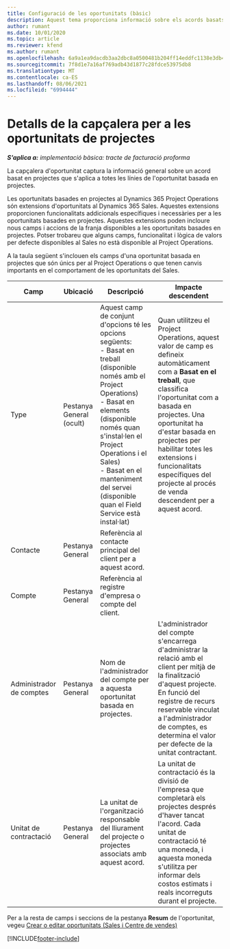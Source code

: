 ```yaml
---
title: Configuració de les oportunitats (bàsic)
description: Aquest tema proporciona informació sobre els acords basats en projectes i les línies d'oportunitat basades en projectes.
author: rumant
ms.date: 10/01/2020
ms.topic: article
ms.reviewer: kfend
ms.author: rumant
ms.openlocfilehash: 6a9a1ea9dacdb3aa2dbc8a0500481b204ff14eddfc1138e3db43ff568d7cd48b
ms.sourcegitcommit: 7f8d1e7a16af769adb43d1877c28fdce53975db8
ms.translationtype: MT
ms.contentlocale: ca-ES
ms.lasthandoff: 08/06/2021
ms.locfileid: "6994444"
---
```

# <a name="header-details-for-project-opportunities"></a>Detalls de la capçalera per a les oportunitats de projectes

_**S'aplica a:** implementació bàsica: tracte de facturació proforma_

La capçalera d'oportunitat captura la informació general sobre un acord basat en projectes que s'aplica a totes les línies de l'oportunitat basada en projectes.

Les oportunitats basades en projectes al Dynamics 365 Project Operations són extensions d'oportunitats al Dynamics 365 Sales. Aquestes extensions proporcionen funcionalitats addicionals específiques i necessàries per a les oportunitats basades en projectes. Aquestes extensions poden incloure nous camps i accions de la franja disponibles a les oportunitats basades en projectes. Potser trobareu que alguns camps, funcionalitat i lògica de valors per defecte disponibles al Sales no està disponible al Project Operations.

A la taula següent s'inclouen els camps d'una oportunitat basada en projectes que són únics per al Project Operations o que tenen canvis importants en el comportament de les oportunitats del Sales.

| **Camp** | **Ubicació** | **Descripció** | **Impacte descendent** |
| --- | --- | --- | --- |
| Type | Pestanya General (ocult) | Aquest camp de conjunt d'opcions té les opcions següents:</br>- Basat en treball (disponible només amb el Project Operations)</br>- Basat en elements (disponible només quan s'instal·len el Project Operations i el Sales)</br>- Basat en el manteniment del servei (disponible quan el Field Service està instal·lat) | Quan utilitzeu el Project Operations, aquest valor de camp es defineix automàticament com a **Basat en el treball**, que classifica l'oportunitat com a basada en projectes. Una oportunitat ha d'estar basada en projectes per habilitar totes les extensions i funcionalitats específiques del projecte al procés de venda descendent per a aquest acord. |
| Contacte | Pestanya General | Referència al contacte principal del client per a aquest acord. | |
| Compte | Pestanya General | Referència al registre d'empresa o compte del client. | |
| Administrador de comptes | Pestanya General | Nom de l'administrador del compte per a aquesta oportunitat basada en projectes. | L'administrador del compte s'encarrega d'administrar la relació amb el client per mitjà de la finalització d'aquest projecte. En funció del registre de recurs reservable vinculat a l'administrador de comptes, es determina el valor per defecte de la unitat contractant. |
| Unitat de contractació | Pestanya General | La unitat de l'organització responsable del lliurament del projecte o projectes associats amb aquest acord. | La unitat de contractació és la divisió de l'empresa que completarà els projectes després d'haver tancat l'acord. Cada unitat de contractació té una moneda, i aquesta moneda s'utilitza per informar dels costos estimats i reals incorreguts durant el projecte. |

Per a la resta de camps i seccions de la pestanya **Resum** de l'oportunitat, vegeu [Crear o editar oportunitats (Sales i Centre de vendes)](/dynamics365/sales-enterprise/create-edit-opportunity-sales)


[!INCLUDE[footer-include](../../includes/footer-banner.md)]
